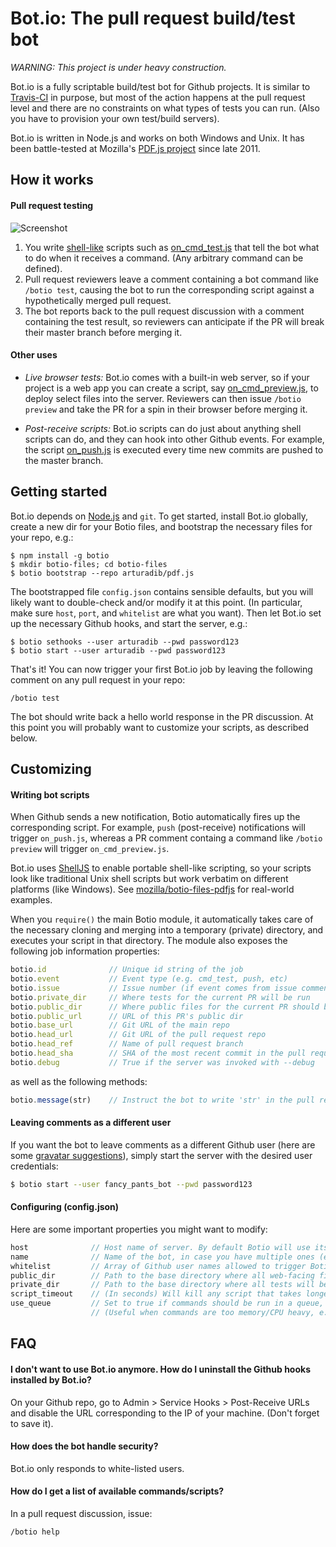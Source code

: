 # Bot.io: The pull request build/test bot


_WARNING: This project is under heavy construction._


Bot.io is a fully scriptable build/test bot for Github projects. It is similar to [Travis-CI](https://github.com/travis-ci/travis-ci) in purpose, but most of the action happens at the pull request level and there are no constraints on what types of tests you can run. (Also you have to provision your own test/build servers).

Bot.io is written in Node.js and works on both Windows and Unix. It has been battle-tested at Mozilla's [PDF.js project](http://github.com/mozilla/pdf.js) since late 2011.






## How it works

#### Pull request testing

![Screenshot](https://github.com/arturadib/botio/raw/master/screenshot.png)

1. You write [shell-like](http://github.com/arturadib/shelljs) scripts such as [on_cmd_test.js](https://github.com/arturadib/botio/blob/master/bootstrap/on_cmd_test.js) that tell the bot what to do when it receives a command. (Any arbitrary command can be defined).
2. Pull request reviewers leave a comment containing a bot command like `/botio test`, causing the bot to run the corresponding script against a hypothetically merged pull request.
3. The bot reports back to the pull request discussion with a comment containing the test result, so reviewers can anticipate if the PR will break their master branch before merging it.



#### Other uses

+ _Live browser tests:_ Bot.io comes with a built-in web server, so if your project is a web app you can create a script, say [on_cmd_preview.js](https://github.com/arturadib/botio/blob/master/bootstrap/on_cmd_preview.js), to deploy select files into the server. Reviewers can then issue `/botio preview` and take the PR for a spin in their browser before merging it.

+ _Post-receive scripts:_ Bot.io scripts can do just about anything shell scripts can do, and they can hook into other Github events. For example, the script [on_push.js](https://github.com/arturadib/botio/blob/master/bootstrap/on_push.js) is executed every time new commits are pushed to the master branch.








## Getting started

Bot.io depends on [Node.js](https://github.com/joyent/node) and `git`. To get started, install Bot.io globally, create a new dir for your Botio files, and bootstrap the necessary files for your repo, e.g.:

```
$ npm install -g botio
$ mkdir botio-files; cd botio-files
$ botio bootstrap --repo arturadib/pdf.js
```

The bootstrapped file `config.json` contains sensible defaults, but you will likely want to double-check and/or modify it at this point. (In particular, make sure `host`, `port`, and `whitelist` are what you want). Then let Bot.io set up the necessary Github hooks, and start the server, e.g.:

```
$ botio sethooks --user arturadib --pwd password123
$ botio start --user arturadib --pwd password123
```

That's it! You can now trigger your first Bot.io job by leaving the following comment on any pull request in your repo:

```
/botio test
```

The bot should write back a hello world response in the PR discussion. At this point you will probably want to customize your scripts, as described below.










## Customizing

#### Writing bot scripts

When Github sends a new notification, Botio automatically fires up the corresponding script. For example, `push` (post-receive) notifications will trigger `on_push.js`, whereas a PR comment containg a command like `/botio preview` will trigger `on_cmd_preview.js`.

Bot.io uses [ShellJS](http://github.com/arturadib/shelljs) to enable portable shell-like scripting, so your scripts look like traditional Unix shell scripts but work verbatim on different platforms (like Windows). See [mozilla/botio-files-pdfjs](http://github.com/mozilla/botio-files-pdfjs) for real-world examples.

When you `require()` the main Botio module, it automatically takes care of the necessary cloning and merging into a temporary (private) directory, and executes your script in that directory. The module also exposes the following job information properties:

```javascript
botio.id              // Unique id string of the job
botio.event           // Event type (e.g. cmd_test, push, etc)
botio.issue           // Issue number (if event comes from issue comment or pull request)
botio.private_dir     // Where tests for the current PR will be run
botio.public_dir      // Where public files for the current PR should be stored
botio.public_url      // URL of this PR's public dir
botio.base_url        // Git URL of the main repo
botio.head_url        // Git URL of the pull request repo
botio.head_ref        // Name of pull request branch
botio.head_sha        // SHA of the most recent commit in the pull request
botio.debug           // True if the server was invoked with --debug
```

as well as the following methods:

```javascript
botio.message(str)    // Instruct the bot to write 'str' in the pull request response
```


#### Leaving comments as a different user

If you want the bot to leave comments as a different Github user (here are some [gravatar suggestions](http://www.iconfinder.com/search/?q=robot)), simply start the server with the desired user credentials:

```bash
$ botio start --user fancy_pants_bot --pwd password123
```

#### Configuring (config.json)

Here are some important properties you might want to modify:

```javascript
host              // Host name of server. By default Botio will use its public IP
name              // Name of the bot, in case you have multiple ones (e.g. `Bot.io-Windows`, `Bot.io-Linux`, etc)
whitelist         // Array of Github user names allowed to trigger Botio commands via pull request comments
public_dir        // Path to the base directory where all web-facing files should be stored
private_dir       // Path to the base directory where all tests will be run
script_timeout    // (In seconds) Will kill any script that takes longer than this
use_queue         // Set to true if commands should be run in a queue, i.e. not concurrently
                  // (Useful when commands are too memory/CPU heavy, e.g. browser tests)
```









## FAQ


#### I don't want to use Bot.io anymore. How do I uninstall the Github hooks installed by Bot.io?

On your Github repo, go to Admin > Service Hooks > Post-Receive URLs and disable the URL corresponding to the IP of your machine. (Don't forget to save it).


#### How does the bot handle security?

Bot.io only responds to white-listed users.


#### How do I get a list of available commands/scripts?

In a pull request discussion, issue:

```
/botio help
```
